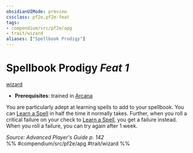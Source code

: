 ```yaml
---
obsidianUIMode: preview
cssclass: pf2e,pf2e-feat
tags:
- compendium/src/pf2e/apg
- trait/wizard
aliases: ["Spellbook Prodigy"]
---
```

# Spellbook Prodigy  *Feat 1*  
[wizard](rules/traits/wizard.md)  

- **Prerequisites**: trained in [Arcana](compendium/skills.md#Arcana)

You are particularly adept at learning spells to add to your spellbook. You can [Learn a Spell](rules/actions/learn-a-spell.md) in half the time it normally takes. Further, when you roll a critical failure on your check to [Learn a Spell](rules/actions/learn-a-spell.md), you get a failure instead. When you roll a failure, you can try again after 1 week.

*Source: Advanced Player's Guide p. 142*  
%% #compendium/src/pf2e/apg #trait/wizard %%